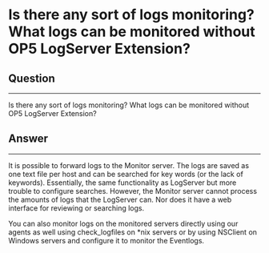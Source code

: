 # Is there any sort of logs monitoring? What logs can be monitored without OP5 LogServer Extension?

## Question

* * * * *

Is there any sort of logs monitoring? What logs can be monitored without OP5 LogServer Extension?

## Answer

* * * * *

It is possible to forward logs to the Monitor server. The logs are saved as one text file per host and can be searched for key words (or the lack of keywords). Essentially, the same functionality as LogServer but more trouble to configure searches. However, the Monitor server cannot process the amounts of logs that the LogServer can. Nor does it have a web interface for reviewing or searching logs.

You can also monitor logs on the monitored servers directly using our agents as well using check\_logfiles on \*nix servers or by using NSClient on Windows servers and configure it to monitor the Eventlogs.

